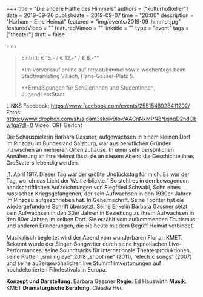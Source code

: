 +++
title = "Die andere Hälfte des Himmels"
authors = ["kulturhofkeller"]
date = 2019-09-26
publishdate = 2019-09-07
time = "20:00"
description = "Harham - Eine Heimat"
featured = "img/events/2019-09_himmel.jpg"
featuredVideo = ""
featuredVimeo = ""
linktitle = ""
type = "event"
tags = ["theater"]
draft = false

+++


> Eintritt: € 15.- / € 12.-\* / € 8.-\*\*
>
> \*Im Vorverkauf online auf ntry.at/himmel sowie wochentags beim  Stadtmarketing Villach, Hans-Gasser-Platz 5.
>
> \*\*Ermäßigungen für SchülerInnen und StudentInnen, JugendLebtStadt

LINKS
Facebook: https://www.facebook.com/events/2551548928411202/
Fotos:	https://www.dropbox.com/sh/ajqam3skxiy9lbv/AACnNxMPN8NxjnqD2ndCbw1ga?dl=0
Video:      ORF Bericht


Die Schauspielerin Barbara Gassner, aufgewachsen in einem kleinen Dorf im Pinzgau im Bundesland Salzburg, war aus beruflichen Gründen
inzwischen an mehreren Orten zuhause. In einer sehr persönlichen Annäherung an ihre Heimat lässt sie an diesem Abend die Geschichte
ihres Großvaters lebendig werden.

„1. April 1917. Dieser Tag war der größte Unglückstag für mich. Es war der Tag, wo ich das Licht der Welt erblickte.“ So steht es in den bewegenden
handschriftlichen Aufzeichnungen von Siegfried Schwabl, Sohn eines russischen Kriegsgefangenen, der sein Aufwachsen in den 1930er-Jahren im
Pinzgau aufgeschrieben hat. In Geheimschrift. Seine Tochter hat die wiedergefundene Schrift übersetzt. Seine Enkelin Barbara Gassner setzt sein
Aufwachsen in den 30er Jahren in Beziehung zu ihrem Aufwachsen in den 80er Jahren im selben Dorf. Sie erzählt vom aufkommenden Tourismus
und anderen Erinnerungen, die sie heute mit dem Begriff Heimat verbindet.

Musikalisch begleitet wird der Abend vom wunderbaren Florian KMET. Bekannt wurde der Singer-Songwriter durch seine hypnotischen
Live-Performances, seine Soundtracks für internationale Theaterproduktionen, seine Platten „smiling eye“ 2018 „shoot me“ (2011), “electric songs“ (2007)
und seine außergewöhnlichen live Stummfilmvertonungen auf hochdekorierten Filmfestivals in Europa.

**Konzept und Darstellung**: Barbara Gassner
**Regie**: Ed Hauswirth
**Musik**: KMET
**Dramaturgische Beratung**: Claudia Heu
